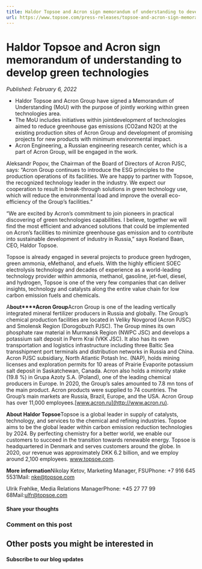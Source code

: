 ```yaml
---
title: Haldor Topsoe and Acron sign memorandum of understanding to develop green technologies
url: https://www.topsoe.com/press-releases/topsoe-and-acron-sign-memorandum#main-content
---
```


# Haldor Topsoe and Acron sign memorandum of understanding to develop green technologies

*Published: February 6, 2022*

- Haldor Topsoe and Acron Group have signed a Memorandum of Understanding (MoU) with the purpose of jointly working within green technologies area.
- The MoU includes initiatives within jointdevelopment of technologies aimed to reduce greenhouse gas emissions (СО2and N2O) at the existing production sites of Acron Group and development of promising projects for new products with minimum environmental impact.
- Acron Engineering, a Russian engineering research center, which is a part of Acron Group, will be engaged in the work.

Aleksandr Popov, the Chairman of the Board of Directors of Acron PJSC, says: “Acron Group continues to introduce the ESG principles to the production operations of its facilities. We are happy to partner with Topsoe, the recognized technology leader in the industry. We expect our cooperation to result in break-through solutions in green technology use, which will reduce the environmental load and improve the overall eco-efficiency of the Group’s facilities.”

“We are excited by Acron’s commitment to join pioneers in practical discovering of green technologies capabilities. I believe, together we will find the most efficient and advanced solutions that could be implemented on Acron’s facilities to minimize greenhouse gas emission and to contribute into sustainable development of industry in Russia,” says Roeland Baan, CEO, Haldor Topsoe.

Topsoe is already engaged in several projects to produce green hydrogen, green ammonia, eMethanol, and efuels. With the highly efficient SOEC electrolysis technology and decades of experience as a world-leading technology provider within ammonia, methanol, gasoline, jet-fuel, diesel, and hydrogen, Topsoe is one of the very few companies that can deliver insights, technology and catalysts along the entire value chain for low carbon emission fuels and chemicals.

A**bout****Acron Group**Acron Group is one of the leading vertically integrated mineral fertilizer producers in Russia and globally. The Group’s chemical production facilities are located in Veliky Novgorod (Acron PJSC) and Smolensk Region (Dorogobuzh PJSC). The Group mines its own phosphate raw material in Murmansk Region (NWPC JSC) and develops a potassium salt deposit in Perm Krai (VKK JSC). It also has its own transportation and logistics infrastructure including three Baltic Sea transshipment port terminals and distribution networks in Russia and China. Acron PJSC subsidiary, North Atlantic Potash Inc. (NAP), holds mining licenses and exploration permits for 10 areas of Prairie Evaporite potassium salt deposit in Saskatchewan, Canada. Acron also holds a minority stake (19.8 %) in Grupa Azoty S.A. (Poland), one of the leading chemical producers in Europe. In 2020, the Group’s sales amounted to 7.8 mn tons of the main product. Acron products were supplied to 74 countries. The Group’s main markets are Russia, Brazil, Europe, and the USA. Acron Group has over 11,000 employees.[www.acron.ru](http://www.acron.ru).

**About Haldor Topsoe**Topsoe is a global leader in supply of catalysts, technology, and services to the chemical and refining industries. Topsoe aims to be the global leader within carbon emission reduction technologies by 2024. By perfecting chemistry for a better world, we enable our customers to succeed in the transition towards renewable energy. Topsoe is headquartered in Denmark and serves customers around the globe. In 2020, our revenue was approximately DKK 6.2 billion, and we employ around 2,100 employees. www.topsoe.com.

**More information**Nikolay Ketov, Marketing Manager, FSUPhone: +7 916 645 5531Mail: nke@topsoe.com

Ulrik Frøhlke, Media Relations ManagerPhone: +45 27 77 99 68Mail:[ulfr@topsoe.com](mailto:ulfr@topsoe.com)

#### Share your thoughts

### Comment on this post

## Other posts you might be interested in

#### Subscribe to our blog updates